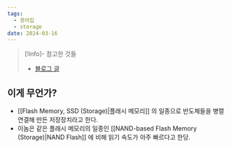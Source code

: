 ```yaml
---
tags:
  - 용어집
  - storage
date: 2024-03-16
---
```

> [!info]- 참고한 것들
> - [블로그 글](https://metar.tistory.com/entry/NAND-flash%EB%9E%80-%EB%AC%B4%EC%97%87%EC%9D%B8%EA%B0%80)

## 이게 무언가?

- [[Flash Memory, SSD (Storage)|플래시 메모리]] 의 일종으로 반도체들을 병렬 연결해 만든 저장장치라고 한다.
- 이놈은 같은 플래시 메모리의 일종인 [[NAND-based Flash Memory (Storage)|NAND Flash]] 에 비해 읽기 속도가 아주 빠르다고 한당.